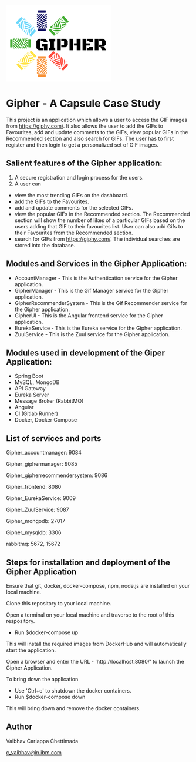 
![Logo of the project](./GipherUI/src/assets/image/gipher.png)

# Gipher - A Capsule Case Study

This project is an application which allows a user to access the GIF images from https://giphy.com/. It also allows the user to add the GIFs to Favourites, add and update comments to the GIFs, view popular GIFs in the Recommended section and also search for GIFs.
The user has to first register and then login to get a personalized set of GIF images.


## Salient features of the Gipher application:

1. A secure registration and login process for the users.
2. A user can
  - view the most trending GIFs on the dashboard.
  - add the GIFs to the Favourites.
  - add and update comments for the selected GIFs.
  - view the popular GIFs in the Recommended section. The Recommended section will show the number of likes of a particular GIFs based on the users adding that GIF to their favourites list. User can also add Gifs to their Favourites from the Recommended section.
  - search for GIFs from https://giphy.com/. The individual searches are stored into the database.


## Modules and Services in the Gipher Application:

- AccountManager - This is the Authentication service for the Gipher application.
- GipherManager - This is the Gif Manager service for the Gipher application.
- GipherRecommenderSystem - This is the Gif Recommender service for the Gipher application.
- GipherUI - This is the Angular frontend service for the Gipher application.
- EurekaService - This is the Eureka service for the Gipher application.
- ZuulService - This is the Zuul service for the Gipher application.
 

## Modules used in development of the Giper Application:

- Spring Boot
- MySQL, MongoDB
- API Gateway
- Eureka Server
- Message Broker (RabbitMQ)
- Angular
- CI (Gitlab Runner)
- Docker, Docker Compose


## List of services and ports

Gipher_accountmanager: 9084

Gipher_giphermanager: 9085

Gipher_gipherrecommendersystem: 9086

Gipher_frontend: 8080

Gipher_EurekaService: 9009

Gipher_ZuulService: 9087

Gipher_mongodb: 27017

Gipher_mysqldb: 3306

rabbitmq: 5672, 15672


## Steps for installation and deployment of the Gipher Application

Ensure that git, docker, docker-compose, npm, node.js are installed on your local machine.

Clone this repository to your local machine.

Open a terminal on your local machine and traverse to the root of this respository.
- Run $docker-compose up

This will install the required images from DockerHub and will automatically start the application.

Open a browser and enter the URL - 'http://localhost:8080/' to launch the Gipher Application.

To bring down the application
- Use 'Ctrl+c' to shutdown the docker containers.
- Run $docker-compose down

This will bring down and remove the docker containers.


## Author

Vaibhav Cariappa Chettimada

c_vaibhav@in.ibm.com


